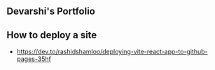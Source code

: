 ## Devarshi's Portfolio

## How to deploy a site
- https://dev.to/rashidshamloo/deploying-vite-react-app-to-github-pages-35hf